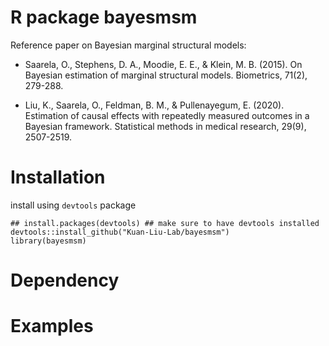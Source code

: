 # R package bayesmsm

Reference paper on Bayesian marginal structural models:

-  Saarela, O., Stephens, D. A., Moodie, E. E., & Klein, M. B. (2015). On Bayesian estimation of marginal structural models. Biometrics, 71(2), 279-288.

-  Liu, K., Saarela, O., Feldman, B. M., & Pullenayegum, E. (2020). Estimation of causal effects with repeatedly measured outcomes in a Bayesian framework. Statistical methods in medical research, 29(9), 2507-2519.
    

# Installation
install using `devtools` package
```
## install.packages(devtools) ## make sure to have devtools installed 
devtools::install_github("Kuan-Liu-Lab/bayesmsm")
library(bayesmsm)
```

# Dependency




# Examples


